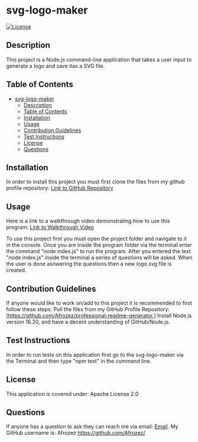 # svg-logo-maker

[![License](https://img.shields.io/badge/License-Apache_2.0-blue.svg)](https://opensource.org/licenses/Apache-2.0)

## Description

This project is a Node.js command-line application that takes a user input to generate a logo and save itas a SVG file.

## Table of Contents

- [svg-logo-maker](#svg-logo-maker)
  - [Description](#description)
  - [Table of Contents](#table-of-contents)
  - [Installation](#installation)
  - [Usage](#usage)
  - [Contribution Guidelines](#contribution-guidelines)
  - [Test Instructions](#test-instructions)
  - [License](#license)
  - [Questions](#questions)

## Installation

In order to install this project you must first clone the files from my github profile repository: [Link to GitHub Repository](https://github.com/Afrozez/weather-dashboard)

## Usage

Here is a link to a walkthrough video demonstrating how to use this program: [Link to Walkthrough Video](https://vimeo.com/835587044?share=copy)

To use this project first you must open the project folder and navigate to it in the console. Once you are inside the program folder via the terminal enter the command "node index.js" to run the program. After you entered the text "node index.js" inside the terminal a series of questions will be asked. When the user is done asnwering the questions then a  new logo.svg file is created.

## Contribution Guidelines

If anyone would like to work on/add to this project it is recommended to first follow these steps: Pull the files from my GitHub Profile Repository: [https://github.com/Afrozez/professional-readme-generator.] Install Node.js version 16.20, and have a decent understanding of GitHub/Node.js.

## Test Instructions

In order to run tests on this application first go to the svg-logo-maker via the Terminal and then type "npm test" in the command line.

## License

This application is covered under: Apache License 2.0

## Questions

If anyone has a question to ask they can reach me via email: [Email](mailto:LukeADenHartog@gmail.com).
My GitHub username is: Afrozez <https://github.com/Afrozez/>
